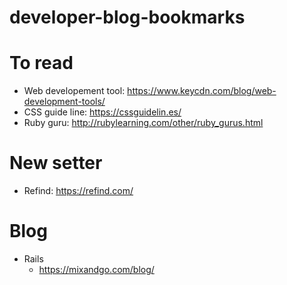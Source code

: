 # developer-blog-bookmarks

# To read
- Web developement tool: https://www.keycdn.com/blog/web-development-tools/
- CSS guide line: https://cssguidelin.es/
- Ruby guru: http://rubylearning.com/other/ruby_gurus.html
# New setter
- Refind: https://refind.com/
# Blog
- Rails 
  + https://mixandgo.com/blog/

